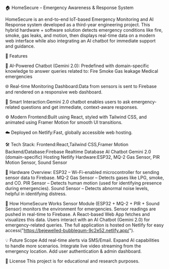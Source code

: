 🏠 HomeSecure – Emergency Awareness & Response System

HomeSecure is an end-to-end IoT-based Emergency Monitoring and AI Response system developed as a third-year engineering project. 
This hybrid hardware + software solution detects emergency conditions like fire, smoke, gas leaks, and motion, 
then displays real-time data on a modern web interface while also integrating an AI chatbot for immediate support and guidance.

🚀 Features

🧠 AI-Powered Chatbot (Gemini 2.0):
Predefined with domain-specific knowledge to answer queries related to:
Fire
Smoke
Gas leakage
Medical emergencies

🌐 Real-time Monitoring Dashboard:Data from sensors is sent to Firebase and rendered on a responsive web dashboard.

💬 Smart Interaction:Gemini 2.0 chatbot enables users to ask emergency-related questions and get immediate, context-aware responses.

⚙️ Modern Frontend:Built using React, styled with Tailwind CSS, and animated using Framer Motion for smooth UI transitions.

☁️ Deployed on Netlify:Fast, globally accessible web hosting.


🛠️ Tech Stack:
Frontend:React,Tailwind CSS,Framer Motion
Backend/Database:Firebase Realtime Database
AI Chatbot	Gemini 2.0 (domain-specific)
Hosting	Netlify
Hardware:ESP32, MQ-2 Gas Sensor, PIR Motion Sensor, Sound Sensor

🔧 Hardware Overview:
ESP32 – Wi-Fi-enabled microcontroller for sending sensor data to Firebase.
MQ-2 Gas Sensor – Detects gases like LPG, smoke, and CO.
PIR Sensor – Detects human motion (used for identifying presence during emergencies).
Sound Sensor – Detects abnormal noise levels, helpful in identifying distress.

📡 How HomeSecure Works
Sensor Module (ESP32 + MQ-2 + PIR + Sound Sensor) monitors the environment for emergencies.
Sensor readings are pushed in real-time to Firebase.
A React-based Web App fetches and visualizes this data.
Users interact with an AI Chatbot (Gemini 2.0) for emergency-related queries.
The full application is hosted on Netlify for easy access("https://bejewelled-bubblegum-9c2e52.netlify.app/").

💡 Future Scope
Add real-time alerts via SMS/Email.
Expand AI capabilities to handle more scenarios.
Integrate live video streaming from the emergency location.
Add user authentication & admin dashboard.

📄 License
This project is for educational and research purposes.
